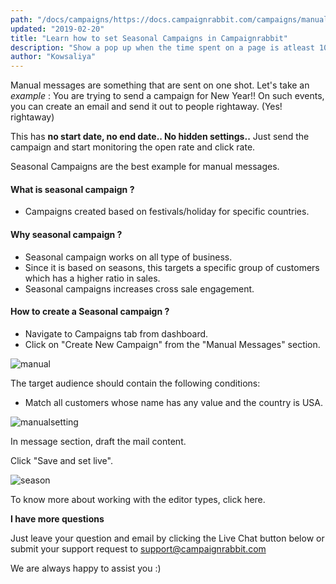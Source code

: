 ```yaml
---
path: "/docs/campaigns/https://docs.campaignrabbit.com/campaigns/manual-campaigns/how-to-set-a-manual-campaign"
updated: "2019-02-20"
title: "Learn how to set Seasonal Campaigns in Campaignrabbit"
description: "Show a pop up when the time spent on a page is atleast 10 secs"
author: "Kowsaliya"
---
```

Manual messages are something that are sent on one shot.
Let's take an *example* :
You are trying to send a campaign for New Year!! On such events,  you can create an email and send it out to people rightaway. (Yes! rightaway)

This has **no start date, no end date.. No hidden settings..**
Just send the campaign and start monitoring the open rate and click rate.

Seasonal Campaigns are the best example for manual messages.

#### What is seasonal campaign ?
* Campaigns created based on festivals/holiday for specific countries.

#### Why seasonal campaign ?
* Seasonal campaign works on all type of business.
* Since it is based on seasons, this targets a specific group of customers which has a higher ratio in sales.
* Seasonal campaigns increases cross sale engagement.

#### How to create a Seasonal campaign ?
* Navigate to Campaigns tab from dashboard.
* Click on "Create New Campaign" from the "Manual Messages" section. 

![manual](https://raw.githubusercontent.com/shreegowtham27/site-1/dev_v2/src/images/docs/campaigns/manualCampaigns/manual.png)

The target audience should contain the following conditions:

* Match all customers whose name has any value and the country is USA.

![manualsetting](https://raw.githubusercontent.com/shreegowtham27/site-1/dev_v2/src/images/docs/campaigns/manualCampaigns/manualsetting.png)

In message section, draft the mail content.

Click "Save and set live".

![season](https://raw.githubusercontent.com/shreegowtham27/site-1/dev_v2/src/images/docs/campaigns/manualCampaigns/season.png)

To know more about working with the editor types, click <link-text url="https://docs.campaignrabbit.com/campaigns/working-with-editor" rel="noopener" target="_blank">here.</link-text>

**I have more questions**

Just leave your question and email by clicking the Live Chat button below or submit your support request to <support@campaignrabbit.com>

We are always happy to assist you :)
